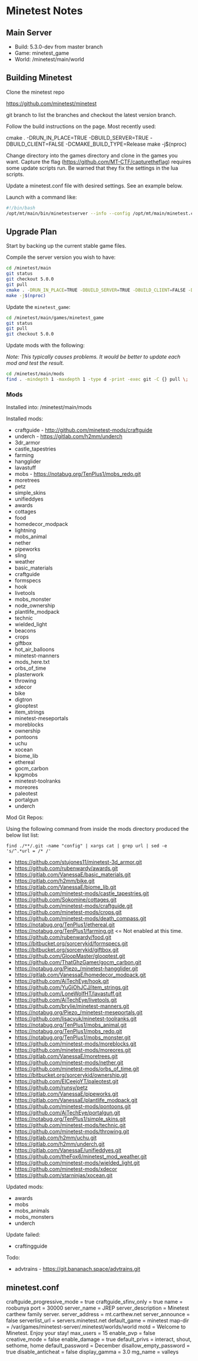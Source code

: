 # Minetest Notes

## Main Server

* Build: 5.3.0-dev from master branch
* Game: minetest_game
* World: /minetest/main/world

## Building Minetest

Clone the minetest repo

https://github.com/minetest/minetest

git branch to list the branches and checkout the latest version branch.

Follow the build instructions on the page. Most recently used:

cmake . -DRUN_IN_PLACE=TRUE -DBUILD_SERVER=TRUE -DBUILD_CLIENT=FALSE -DCMAKE_BUILD_TYPE=Release
make -j$(nproc)

Change directory into the games directory and clone in the games you want.
Capture the flag (https://github.com/MT-CTF/capturetheflag) requires some update scripts run. Be warned that they fix the settings in the lua scripts.

Update a minetest.conf file with desired settings. See an example below.

Launch with a command like:

```bash
#!/bin/bash
/opt/mt/main/bin/minetestserver --info --config /opt/mt/main/minetest.conf
```

## Upgrade Plan

Start by backing up the current stable game files.

Compile the server version you wish to have:

```bash
cd /minetest/main
git status
git checkout 5.0.0
git pull
cmake . -DRUN_IN_PLACE=TRUE -DBUILD_SERVER=TRUE -DBUILD_CLIENT=FALSE -DCMAKE_BUILD_TYPE=Release
make -j$(nproc)
```

Update the `minetest_game`:

```bash
cd /minetest/main/games/minetest_game
git status
git pull
git checkout 5.0.0
```

Update mods with the following:

_Note: This typically causes problems. It would be better to update each mod and test the result._

```bash
cd /minetest/main/mods
find . -mindepth 1 -maxdepth 1 -type d -print -exec git -C {} pull \;
```

### Mods

Installed into: /minetest/main/mods

Installed mods:

* craftguide - http://github.com/minetest-mods/craftguide
* underch - https://gitlab.com/h2mm/underch
* 3dr_armor
* castle_tapestries
* farming
* hangglider
* lavastuff
* mobs - https://notabug.org/TenPlus1/mobs_redo.git
* moretrees
* petz
* simple_skins
* unifieddyes
* awards
* cottages
* food
* homedecor_modpack
* lightning
* mobs_animal
* nether
* pipeworks
* sling
* weather
* basic_materials
* craftguide
* formspecs
* hook
* livetools
* mobs_monster
* node_ownership
* plantlife_modpack
* technic
* wielded_light
* beacons
* crops
* giftbox
* hot_air_balloons
* minetest-manners
* mods_here.txt
* orbs_of_time
* plasterwork
* throwing
* xdecor
* bike
* digtron
* glooptest
* item_strings
* minetest-meseportals
* moreblocks
* ownership
* pontoons
* uchu
* xocean
* biome_lib
* ethereal
* gocm_carbon
* kpgmobs
* minetest-toolranks
* moreores
* paleotest
* portalgun
* underch

Mod Git Repos:

Using the following command from inside the mods directory produced the below list list:

`find ./**/.git -name "config" | xargs cat | grep url | sed -e 's/^.*url = /* /'`

* https://github.com/stujones11/minetest-3d_armor.git
* https://github.com/rubenwardy/awards.git
* https://gitlab.com/VanessaE/basic_materials.git
* https://gitlab.com/h2mm/bike.git
* https://gitlab.com/VanessaE/biome_lib.git
* https://github.com/minetest-mods/castle_tapestries.git
* https://github.com/Sokomine/cottages.git
* https://github.com/minetest-mods/craftguide.git
* https://github.com/minetest-mods/crops.git
* https://github.com/minetest-mods/death_compass.git
* https://notabug.org/TenPlus1/ethereal.git
* https://notabug.org/TenPlus1/farming.git <= Not enabled at this time.
* https://github.com/rubenwardy/food.git
* https://bitbucket.org/sorcerykid/formspecs.git
* https://bitbucket.org/sorcerykid/giftbox.git
* https://github.com/GloopMaster/glooptest.git
* https://github.com/ThatGhzGamer/gocm_carbon.git
* https://notabug.org/Piezo_/minetest-hangglider.git
* https://gitlab.com/VanessaE/homedecor_modpack.git
* https://github.com/AiTechEye/hook.git
* https://github.com/YuGiOhJCJ/item_strings.git
* https://github.com/LoneWolfHT/lavastuff.git
* https://github.com/AiTechEye/livetools.git
* https://github.com/brylie/minetest-manners.git
* https://notabug.org/Piezo_/minetest-meseportals.git
* https://github.com/lisacvuk/minetest-toolranks.git
* https://notabug.org/TenPlus1/mobs_animal.git
* https://notabug.org/TenPlus1/mobs_redo.git
* https://notabug.org/TenPlus1/mobs_monster.git
* https://github.com/minetest-mods/moreblocks.git
* https://github.com/minetest-mods/moreores.git
* https://gitlab.com/VanessaE/moretrees.git
* https://github.com/minetest-mods/nether.git
* https://github.com/minetest-mods/orbs_of_time.git
* https://bitbucket.org/sorcerykid/ownership.git
* https://github.com/ElCeejoYT/paleotest.git
* https://github.com/runsy/petz
* https://gitlab.com/VanessaE/pipeworks.git
* https://gitlab.com/VanessaE/plantlife_modpack.git
* https://github.com/minetest-mods/pontoons.git
* https://github.com/AiTechEye/portalgun.git
* https://notabug.org/TenPlus1/simple_skins.git
* https://github.com/minetest-mods/technic.git
* https://github.com/minetest-mods/throwing.git
* https://gitlab.com/h2mm/uchu.git
* https://gitlab.com/h2mm/underch.git
* https://gitlab.com/VanessaE/unifieddyes.git
* https://github.com/theFox6/minetest_mod_weather.git
* https://github.com/minetest-mods/wielded_light.git
* https://github.com/minetest-mods/xdecor
* https://github.com/starninjas/xocean.git

Updated mods:

* awards
* mobs
* mobs_animals
* mobs_monsters
* underch

Update failed:

* craftingguide

Todo:

* advtrains - https://git.bananach.space/advtrains.git


## minetest.conf

craftguide_progressive_mode = true
craftguide_sfinv_only = true
name = roobunya
port = 30000
server_name = JREP
server_description = Minetest carthew family server.
server_address = mt.carthew.net
server_announce = false
serverlist_url = servers.minetest.net
default_game = minetest
map-dir = /var/games/minetest-server/.minetest/worlds/world
motd = Welcome to Minetest. Enjoy your stay!
max_users = 15
enable_pvp = false
creative_mode = false
enable_damage = true
default_privs = interact, shout, sethome, home
default_password = December
disallow_empty_password = true
disable_anticheat = false
display_gamma = 3.0
mg_name = valleys
